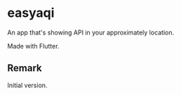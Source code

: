# easyaqi

An app that's showing API in your approximately location.

Made with Flutter.

## Remark

Initial version.